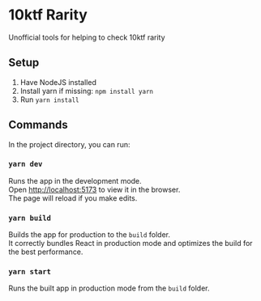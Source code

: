 # 10ktf Rarity

Unofficial tools for helping to check 10ktf rarity

## Setup

1. Have NodeJS installed
1. Install yarn if missing: `npm install yarn`
1. Run `yarn install`

## Commands

In the project directory, you can run:

### `yarn dev`

Runs the app in the development mode.<br />
Open [http://localhost:5173](http://localhost:5173) to view it in the browser.<br />
The page will reload if you make edits.<br />

### `yarn build`

Builds the app for production to the `build` folder.<br />
It correctly bundles React in production mode and optimizes the build for the best performance.

### `yarn start`

Runs the built app in production mode from the `build` folder.<br />
